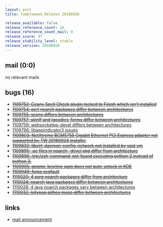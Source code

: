 ```yaml
---
layout: post
title: Tumbleweed Release 20180926

release_available: false
release_reference_count: 16
release_reference_count_mail: 0
release_score: 97
release_stability_level: stable
release_version: 20180926
---
```


## mail (0:0)

no relevant mails

## bugs (16)

<!--more-->

- ~~[1109752: Geany Spell Check plugin locked to Finish which isn't installed](https://bugzilla.opensuse.org/show_bug.cgi?id=1109752)~~
- ~~[1109754: perl noarch packages differ between architectures](https://bugzilla.opensuse.org/show_bug.cgi?id=1109754)~~
- ~~[1109755: scons differs between architectures](https://bugzilla.opensuse.org/show_bug.cgi?id=1109755)~~
- ~~[1109757: skinlf and jgoodies-forms differ between architectures](https://bugzilla.opensuse.org/show_bug.cgi?id=1109757)~~
- [1109759: websocketpp-devel differs between architectures](https://bugzilla.opensuse.org/show_bug.cgi?id=1109759)
- [1109796: libappindicator3 issues](https://bugzilla.opensuse.org/show_bug.cgi?id=1109796)
- ~~[1109803: NetXtreme BCM5755 Gigabit Ethernet PCI Express adapter not supported by TW 20180924 installer](https://bugzilla.opensuse.org/show_bug.cgi?id=1109803)~~
- ~~[1109832: libvirt-daemon-config-network not installed by yast vm](https://bugzilla.opensuse.org/show_bug.cgi?id=1109832)~~
- ~~[1109895: .pc files in noarch -devel pkg differ from architecture](https://bugzilla.opensuse.org/show_bug.cgi?id=1109895)~~
- ~~[1109896: /etc/zsh-command-not-found executing python 2 instead of python 3.](https://bugzilla.opensuse.org/show_bug.cgi?id=1109896)~~
- ~~[1109905: gnome-keyring-pam does not auto-unlock in KDE](https://bugzilla.opensuse.org/show_bug.cgi?id=1109905)~~
- ~~[1109949: foma segfault](https://bugzilla.opensuse.org/show_bug.cgi?id=1109949)~~
- ~~[1110020: 4 xorg noarch packages differ from architecture](https://bugzilla.opensuse.org/show_bug.cgi?id=1110020)~~
- ~~[1110024: noarch java packages differ between architectures](https://bugzilla.opensuse.org/show_bug.cgi?id=1110024)~~
- [1110028: 4 java noarch packages vary between architectures](https://bugzilla.opensuse.org/show_bug.cgi?id=1110028)
- ~~[1110032: lollypop,pithos,mozo differ between architectures](https://bugzilla.opensuse.org/show_bug.cgi?id=1110032)~~



## links

- [mail announcement](https://lists.opensuse.org/opensuse-factory/2018-09/msg00218.html)
